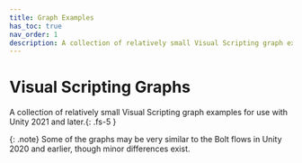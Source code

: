 ```yaml
---
title: Graph Examples
has_toc: true
nav_order: 1
description: A collection of relatively small Visual Scripting graph examples for use with Unity 2021 and later.
---
```


# Visual Scripting Graphs

A collection of relatively small Visual Scripting graph examples for use with Unity 2021 and later.{: .fs-5 }

{: .note}
Some of the graphs may be very similar to the Bolt flows in Unity 2020 and earlier, though minor differences exist.


